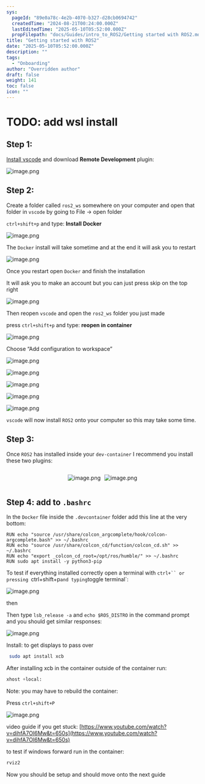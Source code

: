 ```yaml
---
sys:
  pageId: "89e0a78c-4e2b-4070-b327-d28cb0694742"
  createdTime: "2024-08-21T00:24:00.000Z"
  lastEditedTime: "2025-05-10T05:52:00.000Z"
  propFilepath: "docs/Guides/intro_to_ROS2/Getting started with ROS2.md"
title: "Getting started with ROS2"
date: "2025-05-10T05:52:00.000Z"
description: ""
tags:
  - "Onboarding"
author: "Overridden author"
draft: false
weight: 141
toc: false
icon: ""
---
```


# TODO: add wsl install

## Step 1:

[Install vscode](https://code.visualstudio.com/download) and download **Remote Development** plugin:

![image.png](https://prod-files-secure.s3.us-west-2.amazonaws.com/d518164a-d88e-44d1-a4ee-3adb3bd8bce0/efb52993-1881-4a40-b95e-6f020334f022/image.png?X-Amz-Algorithm=AWS4-HMAC-SHA256&X-Amz-Content-Sha256=UNSIGNED-PAYLOAD&X-Amz-Credential=ASIAZI2LB466VEL6C5G7%2F20250531%2Fus-west-2%2Fs3%2Faws4_request&X-Amz-Date=20250531T041234Z&X-Amz-Expires=3600&X-Amz-Security-Token=IQoJb3JpZ2luX2VjEOv%2F%2F%2F%2F%2F%2F%2F%2F%2F%2FwEaCXVzLXdlc3QtMiJHMEUCIEAybkMKTqBCQthND5uFY70Nr7aZEoxy5xew8s5tNqGlAiEAkNDNSTWUGEBkVeyK61WLbqf%2FIOAhya3Rv80j2jiPurUqiAQItP%2F%2F%2F%2F%2F%2F%2F%2F%2F%2FARAAGgw2Mzc0MjMxODM4MDUiDGK8ymlqjWEBzf%2FHDircA69GIENa9%2B3Z6mY%2BJt1ySISqij16fUUd%2FUdFnZq5B8b%2BlWy1hqmTyzPSgRLiMkU4ijWhJR0o0wh1N2wVaE7JJ1y9th%2B8773I%2BQWh9jc5cnzh14CieaLZvKZNydg9xRo%2BB0RNhlZTdNycLtR6Kg32qFs3%2FtPDcSlpU6ShRV7Fl1Pq8ea5y3ud6ZHN2GvLGUN%2FCN05mY8DMEWubAJjFod5iDpJFlBkF%2F1BEBsjAPAoXLPo2BtPWj7ocE5xg42NiJwj0CrY1iwyjIsToA60woY4Fyl12LJBV3Uw5XqatceSskjmq2ruQUglINkMUOlFl8fYX60mMV3qYJmQgGMDxv1Zv62E4B5nZNjLx2wg5djlrWhBiq87txskuke%2FUze5nYKmoFMn83%2BKbVygMUZDEmQW1r1%2Bmz1eYqxbXLXOQbA7U75HqSxIUJru%2Fd5p2C5lkCc535NiOY2A3DwuY8Ue7aJJ52E4UKaZch%2BdBnYlToJzolVkba1k%2F1Z%2B2t4tTkOry6D%2FWgcvcKXuvTa%2Bf4WCtI5Yg%2BRC0%2F3SubCWb4%2FxFG6qkJRt7knk7q8RLsAUs3xxAtBlmHNXpmKNrdQbMqX3gARyyZcTvo3Ygu81Q2oJrt2bqQh6FFGTVDFDeQkLXfw6MN%2Fk6cEGOqUBEZ%2FHnl9lJkRotEvSFqp827VKWygn2LUPLBRztEWDLR%2FHYqAEUcqmVwZ8qIkMNYuwPyUgEMm%2F2HD5qHDuhtSDAbrlYMdG0olWLMpwdOVGHfPKzeuBOT2o74UqbXPemJaNFn4PlXRSpUw619oOTWvzQbn8vfwNvjfIpEkyFS20pMaTX7BBsB4nZe5dlYC4KcKou6Y4F57nl7ppYfr%2FTsm%2F5soDTXMT&X-Amz-Signature=4d921ea7574fc35f245c17b7eb9a2ff0b1f4ad6b3357b0f257dc8c516e544c17&X-Amz-SignedHeaders=host&x-id=GetObject)

## Step 2:

Create a folder called `ros2_ws` somewhere on your computer and open that folder in `vscode` by going to File → open folder 

`ctrl+shift+p` and type: **Install Docker**

![image.png](https://prod-files-secure.s3.us-west-2.amazonaws.com/d518164a-d88e-44d1-a4ee-3adb3bd8bce0/2269dc0e-1cd5-47ff-bceb-c04ad9b2eab0/image.png?X-Amz-Algorithm=AWS4-HMAC-SHA256&X-Amz-Content-Sha256=UNSIGNED-PAYLOAD&X-Amz-Credential=ASIAZI2LB466VEL6C5G7%2F20250531%2Fus-west-2%2Fs3%2Faws4_request&X-Amz-Date=20250531T041234Z&X-Amz-Expires=3600&X-Amz-Security-Token=IQoJb3JpZ2luX2VjEOv%2F%2F%2F%2F%2F%2F%2F%2F%2F%2FwEaCXVzLXdlc3QtMiJHMEUCIEAybkMKTqBCQthND5uFY70Nr7aZEoxy5xew8s5tNqGlAiEAkNDNSTWUGEBkVeyK61WLbqf%2FIOAhya3Rv80j2jiPurUqiAQItP%2F%2F%2F%2F%2F%2F%2F%2F%2F%2FARAAGgw2Mzc0MjMxODM4MDUiDGK8ymlqjWEBzf%2FHDircA69GIENa9%2B3Z6mY%2BJt1ySISqij16fUUd%2FUdFnZq5B8b%2BlWy1hqmTyzPSgRLiMkU4ijWhJR0o0wh1N2wVaE7JJ1y9th%2B8773I%2BQWh9jc5cnzh14CieaLZvKZNydg9xRo%2BB0RNhlZTdNycLtR6Kg32qFs3%2FtPDcSlpU6ShRV7Fl1Pq8ea5y3ud6ZHN2GvLGUN%2FCN05mY8DMEWubAJjFod5iDpJFlBkF%2F1BEBsjAPAoXLPo2BtPWj7ocE5xg42NiJwj0CrY1iwyjIsToA60woY4Fyl12LJBV3Uw5XqatceSskjmq2ruQUglINkMUOlFl8fYX60mMV3qYJmQgGMDxv1Zv62E4B5nZNjLx2wg5djlrWhBiq87txskuke%2FUze5nYKmoFMn83%2BKbVygMUZDEmQW1r1%2Bmz1eYqxbXLXOQbA7U75HqSxIUJru%2Fd5p2C5lkCc535NiOY2A3DwuY8Ue7aJJ52E4UKaZch%2BdBnYlToJzolVkba1k%2F1Z%2B2t4tTkOry6D%2FWgcvcKXuvTa%2Bf4WCtI5Yg%2BRC0%2F3SubCWb4%2FxFG6qkJRt7knk7q8RLsAUs3xxAtBlmHNXpmKNrdQbMqX3gARyyZcTvo3Ygu81Q2oJrt2bqQh6FFGTVDFDeQkLXfw6MN%2Fk6cEGOqUBEZ%2FHnl9lJkRotEvSFqp827VKWygn2LUPLBRztEWDLR%2FHYqAEUcqmVwZ8qIkMNYuwPyUgEMm%2F2HD5qHDuhtSDAbrlYMdG0olWLMpwdOVGHfPKzeuBOT2o74UqbXPemJaNFn4PlXRSpUw619oOTWvzQbn8vfwNvjfIpEkyFS20pMaTX7BBsB4nZe5dlYC4KcKou6Y4F57nl7ppYfr%2FTsm%2F5soDTXMT&X-Amz-Signature=a8830bc4aaa42765a02fdadca7de1960afd71c3b3a7c570f04c51db822fb9917&X-Amz-SignedHeaders=host&x-id=GetObject)

The `Docker` install will take sometime and at the end it will ask you to restart

![image.png](https://prod-files-secure.s3.us-west-2.amazonaws.com/d518164a-d88e-44d1-a4ee-3adb3bd8bce0/ed233f78-be33-4b1f-b89c-9c346c0e961e/image.png?X-Amz-Algorithm=AWS4-HMAC-SHA256&X-Amz-Content-Sha256=UNSIGNED-PAYLOAD&X-Amz-Credential=ASIAZI2LB466VEL6C5G7%2F20250531%2Fus-west-2%2Fs3%2Faws4_request&X-Amz-Date=20250531T041234Z&X-Amz-Expires=3600&X-Amz-Security-Token=IQoJb3JpZ2luX2VjEOv%2F%2F%2F%2F%2F%2F%2F%2F%2F%2FwEaCXVzLXdlc3QtMiJHMEUCIEAybkMKTqBCQthND5uFY70Nr7aZEoxy5xew8s5tNqGlAiEAkNDNSTWUGEBkVeyK61WLbqf%2FIOAhya3Rv80j2jiPurUqiAQItP%2F%2F%2F%2F%2F%2F%2F%2F%2F%2FARAAGgw2Mzc0MjMxODM4MDUiDGK8ymlqjWEBzf%2FHDircA69GIENa9%2B3Z6mY%2BJt1ySISqij16fUUd%2FUdFnZq5B8b%2BlWy1hqmTyzPSgRLiMkU4ijWhJR0o0wh1N2wVaE7JJ1y9th%2B8773I%2BQWh9jc5cnzh14CieaLZvKZNydg9xRo%2BB0RNhlZTdNycLtR6Kg32qFs3%2FtPDcSlpU6ShRV7Fl1Pq8ea5y3ud6ZHN2GvLGUN%2FCN05mY8DMEWubAJjFod5iDpJFlBkF%2F1BEBsjAPAoXLPo2BtPWj7ocE5xg42NiJwj0CrY1iwyjIsToA60woY4Fyl12LJBV3Uw5XqatceSskjmq2ruQUglINkMUOlFl8fYX60mMV3qYJmQgGMDxv1Zv62E4B5nZNjLx2wg5djlrWhBiq87txskuke%2FUze5nYKmoFMn83%2BKbVygMUZDEmQW1r1%2Bmz1eYqxbXLXOQbA7U75HqSxIUJru%2Fd5p2C5lkCc535NiOY2A3DwuY8Ue7aJJ52E4UKaZch%2BdBnYlToJzolVkba1k%2F1Z%2B2t4tTkOry6D%2FWgcvcKXuvTa%2Bf4WCtI5Yg%2BRC0%2F3SubCWb4%2FxFG6qkJRt7knk7q8RLsAUs3xxAtBlmHNXpmKNrdQbMqX3gARyyZcTvo3Ygu81Q2oJrt2bqQh6FFGTVDFDeQkLXfw6MN%2Fk6cEGOqUBEZ%2FHnl9lJkRotEvSFqp827VKWygn2LUPLBRztEWDLR%2FHYqAEUcqmVwZ8qIkMNYuwPyUgEMm%2F2HD5qHDuhtSDAbrlYMdG0olWLMpwdOVGHfPKzeuBOT2o74UqbXPemJaNFn4PlXRSpUw619oOTWvzQbn8vfwNvjfIpEkyFS20pMaTX7BBsB4nZe5dlYC4KcKou6Y4F57nl7ppYfr%2FTsm%2F5soDTXMT&X-Amz-Signature=45206d0ce4fbebf2e2e82e140a7a159a788a672d1504dbe7cf0c71d9e136079a&X-Amz-SignedHeaders=host&x-id=GetObject)

Once you restart open `Docker` and finish the installation

It will ask you to make an account but you can just press skip on the top right

![image.png](https://prod-files-secure.s3.us-west-2.amazonaws.com/d518164a-d88e-44d1-a4ee-3adb3bd8bce0/21010ad9-1659-4fd9-9f59-9932a09b2a3d/image.png?X-Amz-Algorithm=AWS4-HMAC-SHA256&X-Amz-Content-Sha256=UNSIGNED-PAYLOAD&X-Amz-Credential=ASIAZI2LB466VEL6C5G7%2F20250531%2Fus-west-2%2Fs3%2Faws4_request&X-Amz-Date=20250531T041234Z&X-Amz-Expires=3600&X-Amz-Security-Token=IQoJb3JpZ2luX2VjEOv%2F%2F%2F%2F%2F%2F%2F%2F%2F%2FwEaCXVzLXdlc3QtMiJHMEUCIEAybkMKTqBCQthND5uFY70Nr7aZEoxy5xew8s5tNqGlAiEAkNDNSTWUGEBkVeyK61WLbqf%2FIOAhya3Rv80j2jiPurUqiAQItP%2F%2F%2F%2F%2F%2F%2F%2F%2F%2FARAAGgw2Mzc0MjMxODM4MDUiDGK8ymlqjWEBzf%2FHDircA69GIENa9%2B3Z6mY%2BJt1ySISqij16fUUd%2FUdFnZq5B8b%2BlWy1hqmTyzPSgRLiMkU4ijWhJR0o0wh1N2wVaE7JJ1y9th%2B8773I%2BQWh9jc5cnzh14CieaLZvKZNydg9xRo%2BB0RNhlZTdNycLtR6Kg32qFs3%2FtPDcSlpU6ShRV7Fl1Pq8ea5y3ud6ZHN2GvLGUN%2FCN05mY8DMEWubAJjFod5iDpJFlBkF%2F1BEBsjAPAoXLPo2BtPWj7ocE5xg42NiJwj0CrY1iwyjIsToA60woY4Fyl12LJBV3Uw5XqatceSskjmq2ruQUglINkMUOlFl8fYX60mMV3qYJmQgGMDxv1Zv62E4B5nZNjLx2wg5djlrWhBiq87txskuke%2FUze5nYKmoFMn83%2BKbVygMUZDEmQW1r1%2Bmz1eYqxbXLXOQbA7U75HqSxIUJru%2Fd5p2C5lkCc535NiOY2A3DwuY8Ue7aJJ52E4UKaZch%2BdBnYlToJzolVkba1k%2F1Z%2B2t4tTkOry6D%2FWgcvcKXuvTa%2Bf4WCtI5Yg%2BRC0%2F3SubCWb4%2FxFG6qkJRt7knk7q8RLsAUs3xxAtBlmHNXpmKNrdQbMqX3gARyyZcTvo3Ygu81Q2oJrt2bqQh6FFGTVDFDeQkLXfw6MN%2Fk6cEGOqUBEZ%2FHnl9lJkRotEvSFqp827VKWygn2LUPLBRztEWDLR%2FHYqAEUcqmVwZ8qIkMNYuwPyUgEMm%2F2HD5qHDuhtSDAbrlYMdG0olWLMpwdOVGHfPKzeuBOT2o74UqbXPemJaNFn4PlXRSpUw619oOTWvzQbn8vfwNvjfIpEkyFS20pMaTX7BBsB4nZe5dlYC4KcKou6Y4F57nl7ppYfr%2FTsm%2F5soDTXMT&X-Amz-Signature=0cdd0e712f3fa3b57a3da5f4bffa90434770ae4a70ffffdc0c0a5a5170707c82&X-Amz-SignedHeaders=host&x-id=GetObject)

Then reopen `vscode` and open the `ros2_ws` folder you just made

press `ctrl+shift+p` and type: **reopen in container**

![image.png](https://prod-files-secure.s3.us-west-2.amazonaws.com/d518164a-d88e-44d1-a4ee-3adb3bd8bce0/4e93b8c2-41ad-488c-8095-c74205196118/image.png?X-Amz-Algorithm=AWS4-HMAC-SHA256&X-Amz-Content-Sha256=UNSIGNED-PAYLOAD&X-Amz-Credential=ASIAZI2LB466VEL6C5G7%2F20250531%2Fus-west-2%2Fs3%2Faws4_request&X-Amz-Date=20250531T041234Z&X-Amz-Expires=3600&X-Amz-Security-Token=IQoJb3JpZ2luX2VjEOv%2F%2F%2F%2F%2F%2F%2F%2F%2F%2FwEaCXVzLXdlc3QtMiJHMEUCIEAybkMKTqBCQthND5uFY70Nr7aZEoxy5xew8s5tNqGlAiEAkNDNSTWUGEBkVeyK61WLbqf%2FIOAhya3Rv80j2jiPurUqiAQItP%2F%2F%2F%2F%2F%2F%2F%2F%2F%2FARAAGgw2Mzc0MjMxODM4MDUiDGK8ymlqjWEBzf%2FHDircA69GIENa9%2B3Z6mY%2BJt1ySISqij16fUUd%2FUdFnZq5B8b%2BlWy1hqmTyzPSgRLiMkU4ijWhJR0o0wh1N2wVaE7JJ1y9th%2B8773I%2BQWh9jc5cnzh14CieaLZvKZNydg9xRo%2BB0RNhlZTdNycLtR6Kg32qFs3%2FtPDcSlpU6ShRV7Fl1Pq8ea5y3ud6ZHN2GvLGUN%2FCN05mY8DMEWubAJjFod5iDpJFlBkF%2F1BEBsjAPAoXLPo2BtPWj7ocE5xg42NiJwj0CrY1iwyjIsToA60woY4Fyl12LJBV3Uw5XqatceSskjmq2ruQUglINkMUOlFl8fYX60mMV3qYJmQgGMDxv1Zv62E4B5nZNjLx2wg5djlrWhBiq87txskuke%2FUze5nYKmoFMn83%2BKbVygMUZDEmQW1r1%2Bmz1eYqxbXLXOQbA7U75HqSxIUJru%2Fd5p2C5lkCc535NiOY2A3DwuY8Ue7aJJ52E4UKaZch%2BdBnYlToJzolVkba1k%2F1Z%2B2t4tTkOry6D%2FWgcvcKXuvTa%2Bf4WCtI5Yg%2BRC0%2F3SubCWb4%2FxFG6qkJRt7knk7q8RLsAUs3xxAtBlmHNXpmKNrdQbMqX3gARyyZcTvo3Ygu81Q2oJrt2bqQh6FFGTVDFDeQkLXfw6MN%2Fk6cEGOqUBEZ%2FHnl9lJkRotEvSFqp827VKWygn2LUPLBRztEWDLR%2FHYqAEUcqmVwZ8qIkMNYuwPyUgEMm%2F2HD5qHDuhtSDAbrlYMdG0olWLMpwdOVGHfPKzeuBOT2o74UqbXPemJaNFn4PlXRSpUw619oOTWvzQbn8vfwNvjfIpEkyFS20pMaTX7BBsB4nZe5dlYC4KcKou6Y4F57nl7ppYfr%2FTsm%2F5soDTXMT&X-Amz-Signature=7355a9273e08ae2d10fa9fc79a1f3daf7c05ad654f6e7bf0f302ed3b50a806a3&X-Amz-SignedHeaders=host&x-id=GetObject)

Choose “Add configuration to workspace”

![image.png](https://prod-files-secure.s3.us-west-2.amazonaws.com/d518164a-d88e-44d1-a4ee-3adb3bd8bce0/9560b282-5060-4989-ba37-97e7b2c22476/image.png?X-Amz-Algorithm=AWS4-HMAC-SHA256&X-Amz-Content-Sha256=UNSIGNED-PAYLOAD&X-Amz-Credential=ASIAZI2LB466VEL6C5G7%2F20250531%2Fus-west-2%2Fs3%2Faws4_request&X-Amz-Date=20250531T041234Z&X-Amz-Expires=3600&X-Amz-Security-Token=IQoJb3JpZ2luX2VjEOv%2F%2F%2F%2F%2F%2F%2F%2F%2F%2FwEaCXVzLXdlc3QtMiJHMEUCIEAybkMKTqBCQthND5uFY70Nr7aZEoxy5xew8s5tNqGlAiEAkNDNSTWUGEBkVeyK61WLbqf%2FIOAhya3Rv80j2jiPurUqiAQItP%2F%2F%2F%2F%2F%2F%2F%2F%2F%2FARAAGgw2Mzc0MjMxODM4MDUiDGK8ymlqjWEBzf%2FHDircA69GIENa9%2B3Z6mY%2BJt1ySISqij16fUUd%2FUdFnZq5B8b%2BlWy1hqmTyzPSgRLiMkU4ijWhJR0o0wh1N2wVaE7JJ1y9th%2B8773I%2BQWh9jc5cnzh14CieaLZvKZNydg9xRo%2BB0RNhlZTdNycLtR6Kg32qFs3%2FtPDcSlpU6ShRV7Fl1Pq8ea5y3ud6ZHN2GvLGUN%2FCN05mY8DMEWubAJjFod5iDpJFlBkF%2F1BEBsjAPAoXLPo2BtPWj7ocE5xg42NiJwj0CrY1iwyjIsToA60woY4Fyl12LJBV3Uw5XqatceSskjmq2ruQUglINkMUOlFl8fYX60mMV3qYJmQgGMDxv1Zv62E4B5nZNjLx2wg5djlrWhBiq87txskuke%2FUze5nYKmoFMn83%2BKbVygMUZDEmQW1r1%2Bmz1eYqxbXLXOQbA7U75HqSxIUJru%2Fd5p2C5lkCc535NiOY2A3DwuY8Ue7aJJ52E4UKaZch%2BdBnYlToJzolVkba1k%2F1Z%2B2t4tTkOry6D%2FWgcvcKXuvTa%2Bf4WCtI5Yg%2BRC0%2F3SubCWb4%2FxFG6qkJRt7knk7q8RLsAUs3xxAtBlmHNXpmKNrdQbMqX3gARyyZcTvo3Ygu81Q2oJrt2bqQh6FFGTVDFDeQkLXfw6MN%2Fk6cEGOqUBEZ%2FHnl9lJkRotEvSFqp827VKWygn2LUPLBRztEWDLR%2FHYqAEUcqmVwZ8qIkMNYuwPyUgEMm%2F2HD5qHDuhtSDAbrlYMdG0olWLMpwdOVGHfPKzeuBOT2o74UqbXPemJaNFn4PlXRSpUw619oOTWvzQbn8vfwNvjfIpEkyFS20pMaTX7BBsB4nZe5dlYC4KcKou6Y4F57nl7ppYfr%2FTsm%2F5soDTXMT&X-Amz-Signature=169f29b3458812c8d2889dd2126f5b5c21838e09efc55fab01541491ab04d443&X-Amz-SignedHeaders=host&x-id=GetObject)

![image.png](https://prod-files-secure.s3.us-west-2.amazonaws.com/d518164a-d88e-44d1-a4ee-3adb3bd8bce0/2ee63f81-886b-48e8-a553-dc6e5eac99e4/image.png?X-Amz-Algorithm=AWS4-HMAC-SHA256&X-Amz-Content-Sha256=UNSIGNED-PAYLOAD&X-Amz-Credential=ASIAZI2LB466VEL6C5G7%2F20250531%2Fus-west-2%2Fs3%2Faws4_request&X-Amz-Date=20250531T041234Z&X-Amz-Expires=3600&X-Amz-Security-Token=IQoJb3JpZ2luX2VjEOv%2F%2F%2F%2F%2F%2F%2F%2F%2F%2FwEaCXVzLXdlc3QtMiJHMEUCIEAybkMKTqBCQthND5uFY70Nr7aZEoxy5xew8s5tNqGlAiEAkNDNSTWUGEBkVeyK61WLbqf%2FIOAhya3Rv80j2jiPurUqiAQItP%2F%2F%2F%2F%2F%2F%2F%2F%2F%2FARAAGgw2Mzc0MjMxODM4MDUiDGK8ymlqjWEBzf%2FHDircA69GIENa9%2B3Z6mY%2BJt1ySISqij16fUUd%2FUdFnZq5B8b%2BlWy1hqmTyzPSgRLiMkU4ijWhJR0o0wh1N2wVaE7JJ1y9th%2B8773I%2BQWh9jc5cnzh14CieaLZvKZNydg9xRo%2BB0RNhlZTdNycLtR6Kg32qFs3%2FtPDcSlpU6ShRV7Fl1Pq8ea5y3ud6ZHN2GvLGUN%2FCN05mY8DMEWubAJjFod5iDpJFlBkF%2F1BEBsjAPAoXLPo2BtPWj7ocE5xg42NiJwj0CrY1iwyjIsToA60woY4Fyl12LJBV3Uw5XqatceSskjmq2ruQUglINkMUOlFl8fYX60mMV3qYJmQgGMDxv1Zv62E4B5nZNjLx2wg5djlrWhBiq87txskuke%2FUze5nYKmoFMn83%2BKbVygMUZDEmQW1r1%2Bmz1eYqxbXLXOQbA7U75HqSxIUJru%2Fd5p2C5lkCc535NiOY2A3DwuY8Ue7aJJ52E4UKaZch%2BdBnYlToJzolVkba1k%2F1Z%2B2t4tTkOry6D%2FWgcvcKXuvTa%2Bf4WCtI5Yg%2BRC0%2F3SubCWb4%2FxFG6qkJRt7knk7q8RLsAUs3xxAtBlmHNXpmKNrdQbMqX3gARyyZcTvo3Ygu81Q2oJrt2bqQh6FFGTVDFDeQkLXfw6MN%2Fk6cEGOqUBEZ%2FHnl9lJkRotEvSFqp827VKWygn2LUPLBRztEWDLR%2FHYqAEUcqmVwZ8qIkMNYuwPyUgEMm%2F2HD5qHDuhtSDAbrlYMdG0olWLMpwdOVGHfPKzeuBOT2o74UqbXPemJaNFn4PlXRSpUw619oOTWvzQbn8vfwNvjfIpEkyFS20pMaTX7BBsB4nZe5dlYC4KcKou6Y4F57nl7ppYfr%2FTsm%2F5soDTXMT&X-Amz-Signature=9b9bdb955056a25817d40a56ffe25c1d2cf5e1a1891095a623750ba26cbcf3ad&X-Amz-SignedHeaders=host&x-id=GetObject)

![image.png](https://prod-files-secure.s3.us-west-2.amazonaws.com/d518164a-d88e-44d1-a4ee-3adb3bd8bce0/ae1580b2-b048-407e-aed9-b584224a7a04/image.png?X-Amz-Algorithm=AWS4-HMAC-SHA256&X-Amz-Content-Sha256=UNSIGNED-PAYLOAD&X-Amz-Credential=ASIAZI2LB466VEL6C5G7%2F20250531%2Fus-west-2%2Fs3%2Faws4_request&X-Amz-Date=20250531T041234Z&X-Amz-Expires=3600&X-Amz-Security-Token=IQoJb3JpZ2luX2VjEOv%2F%2F%2F%2F%2F%2F%2F%2F%2F%2FwEaCXVzLXdlc3QtMiJHMEUCIEAybkMKTqBCQthND5uFY70Nr7aZEoxy5xew8s5tNqGlAiEAkNDNSTWUGEBkVeyK61WLbqf%2FIOAhya3Rv80j2jiPurUqiAQItP%2F%2F%2F%2F%2F%2F%2F%2F%2F%2FARAAGgw2Mzc0MjMxODM4MDUiDGK8ymlqjWEBzf%2FHDircA69GIENa9%2B3Z6mY%2BJt1ySISqij16fUUd%2FUdFnZq5B8b%2BlWy1hqmTyzPSgRLiMkU4ijWhJR0o0wh1N2wVaE7JJ1y9th%2B8773I%2BQWh9jc5cnzh14CieaLZvKZNydg9xRo%2BB0RNhlZTdNycLtR6Kg32qFs3%2FtPDcSlpU6ShRV7Fl1Pq8ea5y3ud6ZHN2GvLGUN%2FCN05mY8DMEWubAJjFod5iDpJFlBkF%2F1BEBsjAPAoXLPo2BtPWj7ocE5xg42NiJwj0CrY1iwyjIsToA60woY4Fyl12LJBV3Uw5XqatceSskjmq2ruQUglINkMUOlFl8fYX60mMV3qYJmQgGMDxv1Zv62E4B5nZNjLx2wg5djlrWhBiq87txskuke%2FUze5nYKmoFMn83%2BKbVygMUZDEmQW1r1%2Bmz1eYqxbXLXOQbA7U75HqSxIUJru%2Fd5p2C5lkCc535NiOY2A3DwuY8Ue7aJJ52E4UKaZch%2BdBnYlToJzolVkba1k%2F1Z%2B2t4tTkOry6D%2FWgcvcKXuvTa%2Bf4WCtI5Yg%2BRC0%2F3SubCWb4%2FxFG6qkJRt7knk7q8RLsAUs3xxAtBlmHNXpmKNrdQbMqX3gARyyZcTvo3Ygu81Q2oJrt2bqQh6FFGTVDFDeQkLXfw6MN%2Fk6cEGOqUBEZ%2FHnl9lJkRotEvSFqp827VKWygn2LUPLBRztEWDLR%2FHYqAEUcqmVwZ8qIkMNYuwPyUgEMm%2F2HD5qHDuhtSDAbrlYMdG0olWLMpwdOVGHfPKzeuBOT2o74UqbXPemJaNFn4PlXRSpUw619oOTWvzQbn8vfwNvjfIpEkyFS20pMaTX7BBsB4nZe5dlYC4KcKou6Y4F57nl7ppYfr%2FTsm%2F5soDTXMT&X-Amz-Signature=ed8a74a7edee665921fb2c405468ba7c809c5254cd86750122eb52131d98e322&X-Amz-SignedHeaders=host&x-id=GetObject)

![image.png](https://prod-files-secure.s3.us-west-2.amazonaws.com/d518164a-d88e-44d1-a4ee-3adb3bd8bce0/53255b28-f75e-430f-b9e3-c0ac8577e42b/image.png?X-Amz-Algorithm=AWS4-HMAC-SHA256&X-Amz-Content-Sha256=UNSIGNED-PAYLOAD&X-Amz-Credential=ASIAZI2LB466VEL6C5G7%2F20250531%2Fus-west-2%2Fs3%2Faws4_request&X-Amz-Date=20250531T041234Z&X-Amz-Expires=3600&X-Amz-Security-Token=IQoJb3JpZ2luX2VjEOv%2F%2F%2F%2F%2F%2F%2F%2F%2F%2FwEaCXVzLXdlc3QtMiJHMEUCIEAybkMKTqBCQthND5uFY70Nr7aZEoxy5xew8s5tNqGlAiEAkNDNSTWUGEBkVeyK61WLbqf%2FIOAhya3Rv80j2jiPurUqiAQItP%2F%2F%2F%2F%2F%2F%2F%2F%2F%2FARAAGgw2Mzc0MjMxODM4MDUiDGK8ymlqjWEBzf%2FHDircA69GIENa9%2B3Z6mY%2BJt1ySISqij16fUUd%2FUdFnZq5B8b%2BlWy1hqmTyzPSgRLiMkU4ijWhJR0o0wh1N2wVaE7JJ1y9th%2B8773I%2BQWh9jc5cnzh14CieaLZvKZNydg9xRo%2BB0RNhlZTdNycLtR6Kg32qFs3%2FtPDcSlpU6ShRV7Fl1Pq8ea5y3ud6ZHN2GvLGUN%2FCN05mY8DMEWubAJjFod5iDpJFlBkF%2F1BEBsjAPAoXLPo2BtPWj7ocE5xg42NiJwj0CrY1iwyjIsToA60woY4Fyl12LJBV3Uw5XqatceSskjmq2ruQUglINkMUOlFl8fYX60mMV3qYJmQgGMDxv1Zv62E4B5nZNjLx2wg5djlrWhBiq87txskuke%2FUze5nYKmoFMn83%2BKbVygMUZDEmQW1r1%2Bmz1eYqxbXLXOQbA7U75HqSxIUJru%2Fd5p2C5lkCc535NiOY2A3DwuY8Ue7aJJ52E4UKaZch%2BdBnYlToJzolVkba1k%2F1Z%2B2t4tTkOry6D%2FWgcvcKXuvTa%2Bf4WCtI5Yg%2BRC0%2F3SubCWb4%2FxFG6qkJRt7knk7q8RLsAUs3xxAtBlmHNXpmKNrdQbMqX3gARyyZcTvo3Ygu81Q2oJrt2bqQh6FFGTVDFDeQkLXfw6MN%2Fk6cEGOqUBEZ%2FHnl9lJkRotEvSFqp827VKWygn2LUPLBRztEWDLR%2FHYqAEUcqmVwZ8qIkMNYuwPyUgEMm%2F2HD5qHDuhtSDAbrlYMdG0olWLMpwdOVGHfPKzeuBOT2o74UqbXPemJaNFn4PlXRSpUw619oOTWvzQbn8vfwNvjfIpEkyFS20pMaTX7BBsB4nZe5dlYC4KcKou6Y4F57nl7ppYfr%2FTsm%2F5soDTXMT&X-Amz-Signature=afed2412ec22dada0dc9664380194c0efac203e6fe336a179817ccbd344f6266&X-Amz-SignedHeaders=host&x-id=GetObject)

![image.png](https://prod-files-secure.s3.us-west-2.amazonaws.com/d518164a-d88e-44d1-a4ee-3adb3bd8bce0/7c562767-5af9-4ffb-97d1-327bcdf4ee00/image.png?X-Amz-Algorithm=AWS4-HMAC-SHA256&X-Amz-Content-Sha256=UNSIGNED-PAYLOAD&X-Amz-Credential=ASIAZI2LB466VEL6C5G7%2F20250531%2Fus-west-2%2Fs3%2Faws4_request&X-Amz-Date=20250531T041234Z&X-Amz-Expires=3600&X-Amz-Security-Token=IQoJb3JpZ2luX2VjEOv%2F%2F%2F%2F%2F%2F%2F%2F%2F%2FwEaCXVzLXdlc3QtMiJHMEUCIEAybkMKTqBCQthND5uFY70Nr7aZEoxy5xew8s5tNqGlAiEAkNDNSTWUGEBkVeyK61WLbqf%2FIOAhya3Rv80j2jiPurUqiAQItP%2F%2F%2F%2F%2F%2F%2F%2F%2F%2FARAAGgw2Mzc0MjMxODM4MDUiDGK8ymlqjWEBzf%2FHDircA69GIENa9%2B3Z6mY%2BJt1ySISqij16fUUd%2FUdFnZq5B8b%2BlWy1hqmTyzPSgRLiMkU4ijWhJR0o0wh1N2wVaE7JJ1y9th%2B8773I%2BQWh9jc5cnzh14CieaLZvKZNydg9xRo%2BB0RNhlZTdNycLtR6Kg32qFs3%2FtPDcSlpU6ShRV7Fl1Pq8ea5y3ud6ZHN2GvLGUN%2FCN05mY8DMEWubAJjFod5iDpJFlBkF%2F1BEBsjAPAoXLPo2BtPWj7ocE5xg42NiJwj0CrY1iwyjIsToA60woY4Fyl12LJBV3Uw5XqatceSskjmq2ruQUglINkMUOlFl8fYX60mMV3qYJmQgGMDxv1Zv62E4B5nZNjLx2wg5djlrWhBiq87txskuke%2FUze5nYKmoFMn83%2BKbVygMUZDEmQW1r1%2Bmz1eYqxbXLXOQbA7U75HqSxIUJru%2Fd5p2C5lkCc535NiOY2A3DwuY8Ue7aJJ52E4UKaZch%2BdBnYlToJzolVkba1k%2F1Z%2B2t4tTkOry6D%2FWgcvcKXuvTa%2Bf4WCtI5Yg%2BRC0%2F3SubCWb4%2FxFG6qkJRt7knk7q8RLsAUs3xxAtBlmHNXpmKNrdQbMqX3gARyyZcTvo3Ygu81Q2oJrt2bqQh6FFGTVDFDeQkLXfw6MN%2Fk6cEGOqUBEZ%2FHnl9lJkRotEvSFqp827VKWygn2LUPLBRztEWDLR%2FHYqAEUcqmVwZ8qIkMNYuwPyUgEMm%2F2HD5qHDuhtSDAbrlYMdG0olWLMpwdOVGHfPKzeuBOT2o74UqbXPemJaNFn4PlXRSpUw619oOTWvzQbn8vfwNvjfIpEkyFS20pMaTX7BBsB4nZe5dlYC4KcKou6Y4F57nl7ppYfr%2FTsm%2F5soDTXMT&X-Amz-Signature=0b38ddce491116c21e5cac8ae43dc00a14a6b5e4cc418b17398ca68a09285ebe&X-Amz-SignedHeaders=host&x-id=GetObject)

`vscode` will now install `ROS2` onto your computer so this may take some time.

## Step 3:

Once `ROS2` has installed inside your `dev-container` I recommend you install these two plugins:

<div style="display: flex;flex-direction: row; column-gap:10px; max-width: 630px;justify-content: center;">
<div>

![image.png](https://prod-files-secure.s3.us-west-2.amazonaws.com/d518164a-d88e-44d1-a4ee-3adb3bd8bce0/3fc3d550-5a54-4ba1-ba6b-faa01cdb7369/image.png?X-Amz-Algorithm=AWS4-HMAC-SHA256&X-Amz-Content-Sha256=UNSIGNED-PAYLOAD&X-Amz-Credential=ASIAZI2LB466VB4PVVJT%2F20250531%2Fus-west-2%2Fs3%2Faws4_request&X-Amz-Date=20250531T041244Z&X-Amz-Expires=3600&X-Amz-Security-Token=IQoJb3JpZ2luX2VjEOv%2F%2F%2F%2F%2F%2F%2F%2F%2F%2FwEaCXVzLXdlc3QtMiJIMEYCIQCAoAolslqMOmR5slQ1Eu%2BR%2BN2iUkH4hUNP071NBBzlKAIhAPXZ9tcij60oZfBjt%2FwtXAg%2Bx8XVC2sU4RCQYf78XU%2BQKogECLT%2F%2F%2F%2F%2F%2F%2F%2F%2F%2FwEQABoMNjM3NDIzMTgzODA1IgxzViS6qWRYc3tfxw4q3AO9bw1XoFsvJC99sGRK8%2Bfd9F6exUiXgqmSVmpfJGFTwOlQJ%2BcIWQHQhHMabtlO75csn%2B0jbsG0d%2BaZ50xTk7L8S61oTmciVtUWzQ2PeeGdccJ%2FxG6FSLrGYTkD3KttxmQMV7vIg%2B6rF0ARIEG0qMbzXnQEgTqrQtniDmVWIYLsQgSJifJGXM6h9OVue1D%2Fly6R0S6hBLEvqOxvFKaWR5HPJkwtS0KaeCSG1V5gMg4zg5Z7kURWx%2Bgx7jbAMv6b5MN6ikA8jQdEtHNvxukj2zYH1OMWPmU4KJC1gChz4PniUNXL4Dn1lPoLojOQkCODBVJxCBjK8f6EigpWsXCJgDE2BcDkJYaBmqfY0D20XrfPxhywkSXkp%2FWI1UsNha%2FH5mpaw93zv7O4z1UahAX7BMAYIqf%2BGKa3gpb0DKIR6GNJmjFEAAlcqgRrlHfN%2FEXoloTH7jusQr%2F9COwLluK8F19LyPdTVOeO2%2BSQWCf2r1ELZOYTInUchPELgxoqUFhEGPz2D1I74G4lTJl8LEKCXAqqGyJj6MaUojD1%2BhsRD6P230E4RZEeuj8ZkFVUjry4YZtxrQULMgTcpJKcLJqWXTqLMVbo3GvnUGR5sIO3jGsSR5m0tCu7Yrfh7QIa5jCy5enBBjqkARkB5%2ByNuONUXX6WtMU1b3BdIexUsbe1R%2BA4wJLj59um7Fs0wnoBGvO1rSjxvAVf7GWroaPnLskZnyEC8Z4jt2GkECU%2Fmr%2BeveJs79EnZQ%2BZaG%2BYBSqHgZJDmgihcLXQRnnzye6omvF56HH5AQ%2Bz1sm0MDz9a4srK69EJzq11nzTMLK9ooZxqrkWnui%2FA9BnwvzZ0PGWelPIgI2peU6NHDuULZfo&X-Amz-Signature=ef11c32e72383d489cf3ac1ccfced9b428bc13f8ec95a4f6f31a41fd5f1f7425&X-Amz-SignedHeaders=host&x-id=GetObject)

</div>
<div>

![image.png](https://prod-files-secure.s3.us-west-2.amazonaws.com/d518164a-d88e-44d1-a4ee-3adb3bd8bce0/d994cc66-13c2-4093-a5a3-f84cf4601a82/image.png?X-Amz-Algorithm=AWS4-HMAC-SHA256&X-Amz-Content-Sha256=UNSIGNED-PAYLOAD&X-Amz-Credential=ASIAZI2LB4665NND2TB3%2F20250531%2Fus-west-2%2Fs3%2Faws4_request&X-Amz-Date=20250531T041245Z&X-Amz-Expires=3600&X-Amz-Security-Token=IQoJb3JpZ2luX2VjEOv%2F%2F%2F%2F%2F%2F%2F%2F%2F%2FwEaCXVzLXdlc3QtMiJIMEYCIQD%2B8ht0q47z9BKBlhJkpx0lFFcYX1woBKB81%2BrQaZFGmAIhAMkOQflyqEmJRfHjG2CTJeG%2ByY3IdgiW7D7nkZzeN8tbKogECLT%2F%2F%2F%2F%2F%2F%2F%2F%2F%2FwEQABoMNjM3NDIzMTgzODA1IgzQEk09IPpNMLo5P%2Bwq3AO%2B4mMkjk9zFCLRO4xPDqwypwkBf8Jaurk9MB%2FYUfJTl%2BF8XCk84MuCp5%2BntiflFbKAML0IvLALnouJpv42myYeYBKc9VIFhb8f2b3QBOEdAIThyi8dGkl1ep8WhAlF3B4Hc6cdATQmUWjyK5aVHSvYCphe73aM0z4FarAE56dMwih19PoMNl3sE0szJsv%2B3TT1qNcfY7G2bjkOPG5u0hT5ubqmZt9USoPaoSGBFXi9dBEoV%2Bxcxoxg0X9MXYjULOiAbb17L3nGMUBx%2Bpy7C5f%2B8z31D1ZnJPPSVro9AT79mANf3S87swmeMGr9NxE8Gt40weGFb9urp6t3Uw5KVOMYPZqfZyx8d7o%2BbofL9FuqSVZQTDdsYPItpdHvGMxwXdlsZekos1INczYVvBmbxVKijtynFCud48ynBry1LE2qQ4X98sg0yTSocNolngGkIxb1tmzIGvCbilntCrIrDERRJPeH24TixneiMtHBGhYdIRmntSRvbESy%2BycfBPilLHKWO9YSVjQQScldjFkY%2F20j2naPeC4p%2BbmMgVLSiV07h2BX%2B7Z2ntzzdhxPdnrUxpY8XSiqxbgcgGPWK%2BXMuUQrfyIXHf00lpOR6vhtTYjvNCWEYd7uymXRoxPeFDDl5OnBBjqkATvEohAPy%2FHraJjRnXLW7D4pVBjPFo1OVIZKv9C2S1q17bM%2Btafo1qvBufyYu7TVzELgui%2FjMrlSZX64i0MIup3I5HT4h9JNuIFZyt4YWryKLs4S5cf%2FnNI%2BYrV48%2FCwUNw9G5J3xzjrit%2B4IViYxZEl1YO9tVmrVL%2FkS9IccTYLM9zDFmSbJe3UIUXDNuZA7KrmpmU3HOJYGqijLi8zoY1gXqHC&X-Amz-Signature=cc646e0fbca821bba863de82eaa5599142385453f5643e7947e64eee638ea2a0&X-Amz-SignedHeaders=host&x-id=GetObject)

</div>
</div>

## Step 4: add to `.bashrc`

In the `Docker` file inside the `.devcontainer` folder add this line at the very bottom: 

```docker
RUN echo "source /usr/share/colcon_argcomplete/hook/colcon-argcomplete.bash" >> ~/.bashrc
RUN echo "source /usr/share/colcon_cd/function/colcon_cd.sh" >> ~/.bashrc
RUN echo "export _colcon_cd_root=/opt/ros/humble/" >> ~/.bashrc
RUN sudo apt install -y python3-pip 
```

To test if everything installed correctly open a terminal with `ctrl+`` or pressing `ctrl+shift+p` and typing `toggle terminal`:

![image.png](https://prod-files-secure.s3.us-west-2.amazonaws.com/d518164a-d88e-44d1-a4ee-3adb3bd8bce0/6a4943d8-b04e-4c02-9a58-775f3384d1a5/image.png?X-Amz-Algorithm=AWS4-HMAC-SHA256&X-Amz-Content-Sha256=UNSIGNED-PAYLOAD&X-Amz-Credential=ASIAZI2LB466VEL6C5G7%2F20250531%2Fus-west-2%2Fs3%2Faws4_request&X-Amz-Date=20250531T041234Z&X-Amz-Expires=3600&X-Amz-Security-Token=IQoJb3JpZ2luX2VjEOv%2F%2F%2F%2F%2F%2F%2F%2F%2F%2FwEaCXVzLXdlc3QtMiJHMEUCIEAybkMKTqBCQthND5uFY70Nr7aZEoxy5xew8s5tNqGlAiEAkNDNSTWUGEBkVeyK61WLbqf%2FIOAhya3Rv80j2jiPurUqiAQItP%2F%2F%2F%2F%2F%2F%2F%2F%2F%2FARAAGgw2Mzc0MjMxODM4MDUiDGK8ymlqjWEBzf%2FHDircA69GIENa9%2B3Z6mY%2BJt1ySISqij16fUUd%2FUdFnZq5B8b%2BlWy1hqmTyzPSgRLiMkU4ijWhJR0o0wh1N2wVaE7JJ1y9th%2B8773I%2BQWh9jc5cnzh14CieaLZvKZNydg9xRo%2BB0RNhlZTdNycLtR6Kg32qFs3%2FtPDcSlpU6ShRV7Fl1Pq8ea5y3ud6ZHN2GvLGUN%2FCN05mY8DMEWubAJjFod5iDpJFlBkF%2F1BEBsjAPAoXLPo2BtPWj7ocE5xg42NiJwj0CrY1iwyjIsToA60woY4Fyl12LJBV3Uw5XqatceSskjmq2ruQUglINkMUOlFl8fYX60mMV3qYJmQgGMDxv1Zv62E4B5nZNjLx2wg5djlrWhBiq87txskuke%2FUze5nYKmoFMn83%2BKbVygMUZDEmQW1r1%2Bmz1eYqxbXLXOQbA7U75HqSxIUJru%2Fd5p2C5lkCc535NiOY2A3DwuY8Ue7aJJ52E4UKaZch%2BdBnYlToJzolVkba1k%2F1Z%2B2t4tTkOry6D%2FWgcvcKXuvTa%2Bf4WCtI5Yg%2BRC0%2F3SubCWb4%2FxFG6qkJRt7knk7q8RLsAUs3xxAtBlmHNXpmKNrdQbMqX3gARyyZcTvo3Ygu81Q2oJrt2bqQh6FFGTVDFDeQkLXfw6MN%2Fk6cEGOqUBEZ%2FHnl9lJkRotEvSFqp827VKWygn2LUPLBRztEWDLR%2FHYqAEUcqmVwZ8qIkMNYuwPyUgEMm%2F2HD5qHDuhtSDAbrlYMdG0olWLMpwdOVGHfPKzeuBOT2o74UqbXPemJaNFn4PlXRSpUw619oOTWvzQbn8vfwNvjfIpEkyFS20pMaTX7BBsB4nZe5dlYC4KcKou6Y4F57nl7ppYfr%2FTsm%2F5soDTXMT&X-Amz-Signature=c95d239c69736c967859c418108550ec6cde32cd5fb7a393f7dcfe18c9230192&X-Amz-SignedHeaders=host&x-id=GetObject)

then 

Then type `lsb_release -a` and `echo $ROS_DISTRO` in the command prompt and you should get similar responses:

![image.png](https://prod-files-secure.s3.us-west-2.amazonaws.com/d518164a-d88e-44d1-a4ee-3adb3bd8bce0/3e635dec-a805-4e85-8b9e-d000e5b71a4e/image.png?X-Amz-Algorithm=AWS4-HMAC-SHA256&X-Amz-Content-Sha256=UNSIGNED-PAYLOAD&X-Amz-Credential=ASIAZI2LB466VEL6C5G7%2F20250531%2Fus-west-2%2Fs3%2Faws4_request&X-Amz-Date=20250531T041234Z&X-Amz-Expires=3600&X-Amz-Security-Token=IQoJb3JpZ2luX2VjEOv%2F%2F%2F%2F%2F%2F%2F%2F%2F%2FwEaCXVzLXdlc3QtMiJHMEUCIEAybkMKTqBCQthND5uFY70Nr7aZEoxy5xew8s5tNqGlAiEAkNDNSTWUGEBkVeyK61WLbqf%2FIOAhya3Rv80j2jiPurUqiAQItP%2F%2F%2F%2F%2F%2F%2F%2F%2F%2FARAAGgw2Mzc0MjMxODM4MDUiDGK8ymlqjWEBzf%2FHDircA69GIENa9%2B3Z6mY%2BJt1ySISqij16fUUd%2FUdFnZq5B8b%2BlWy1hqmTyzPSgRLiMkU4ijWhJR0o0wh1N2wVaE7JJ1y9th%2B8773I%2BQWh9jc5cnzh14CieaLZvKZNydg9xRo%2BB0RNhlZTdNycLtR6Kg32qFs3%2FtPDcSlpU6ShRV7Fl1Pq8ea5y3ud6ZHN2GvLGUN%2FCN05mY8DMEWubAJjFod5iDpJFlBkF%2F1BEBsjAPAoXLPo2BtPWj7ocE5xg42NiJwj0CrY1iwyjIsToA60woY4Fyl12LJBV3Uw5XqatceSskjmq2ruQUglINkMUOlFl8fYX60mMV3qYJmQgGMDxv1Zv62E4B5nZNjLx2wg5djlrWhBiq87txskuke%2FUze5nYKmoFMn83%2BKbVygMUZDEmQW1r1%2Bmz1eYqxbXLXOQbA7U75HqSxIUJru%2Fd5p2C5lkCc535NiOY2A3DwuY8Ue7aJJ52E4UKaZch%2BdBnYlToJzolVkba1k%2F1Z%2B2t4tTkOry6D%2FWgcvcKXuvTa%2Bf4WCtI5Yg%2BRC0%2F3SubCWb4%2FxFG6qkJRt7knk7q8RLsAUs3xxAtBlmHNXpmKNrdQbMqX3gARyyZcTvo3Ygu81Q2oJrt2bqQh6FFGTVDFDeQkLXfw6MN%2Fk6cEGOqUBEZ%2FHnl9lJkRotEvSFqp827VKWygn2LUPLBRztEWDLR%2FHYqAEUcqmVwZ8qIkMNYuwPyUgEMm%2F2HD5qHDuhtSDAbrlYMdG0olWLMpwdOVGHfPKzeuBOT2o74UqbXPemJaNFn4PlXRSpUw619oOTWvzQbn8vfwNvjfIpEkyFS20pMaTX7BBsB4nZe5dlYC4KcKou6Y4F57nl7ppYfr%2FTsm%2F5soDTXMT&X-Amz-Signature=ecba04588b264dc301871b473a22f21ff02e9894263ffaedeb2657dd519d1040&X-Amz-SignedHeaders=host&x-id=GetObject)

Install:  to get displays to pass over

```bash
 sudo apt install xcb
```

After installing xcb in the container outside of the container run:

```python
xhost +local:
```

Note: you may have to rebuild the container:

Press `ctrl+shift+P`

![image.png](https://prod-files-secure.s3.us-west-2.amazonaws.com/d518164a-d88e-44d1-a4ee-3adb3bd8bce0/6c2be660-2618-4c38-9c26-53554f7a0b7b/image.png?X-Amz-Algorithm=AWS4-HMAC-SHA256&X-Amz-Content-Sha256=UNSIGNED-PAYLOAD&X-Amz-Credential=ASIAZI2LB466VEL6C5G7%2F20250531%2Fus-west-2%2Fs3%2Faws4_request&X-Amz-Date=20250531T041234Z&X-Amz-Expires=3600&X-Amz-Security-Token=IQoJb3JpZ2luX2VjEOv%2F%2F%2F%2F%2F%2F%2F%2F%2F%2FwEaCXVzLXdlc3QtMiJHMEUCIEAybkMKTqBCQthND5uFY70Nr7aZEoxy5xew8s5tNqGlAiEAkNDNSTWUGEBkVeyK61WLbqf%2FIOAhya3Rv80j2jiPurUqiAQItP%2F%2F%2F%2F%2F%2F%2F%2F%2F%2FARAAGgw2Mzc0MjMxODM4MDUiDGK8ymlqjWEBzf%2FHDircA69GIENa9%2B3Z6mY%2BJt1ySISqij16fUUd%2FUdFnZq5B8b%2BlWy1hqmTyzPSgRLiMkU4ijWhJR0o0wh1N2wVaE7JJ1y9th%2B8773I%2BQWh9jc5cnzh14CieaLZvKZNydg9xRo%2BB0RNhlZTdNycLtR6Kg32qFs3%2FtPDcSlpU6ShRV7Fl1Pq8ea5y3ud6ZHN2GvLGUN%2FCN05mY8DMEWubAJjFod5iDpJFlBkF%2F1BEBsjAPAoXLPo2BtPWj7ocE5xg42NiJwj0CrY1iwyjIsToA60woY4Fyl12LJBV3Uw5XqatceSskjmq2ruQUglINkMUOlFl8fYX60mMV3qYJmQgGMDxv1Zv62E4B5nZNjLx2wg5djlrWhBiq87txskuke%2FUze5nYKmoFMn83%2BKbVygMUZDEmQW1r1%2Bmz1eYqxbXLXOQbA7U75HqSxIUJru%2Fd5p2C5lkCc535NiOY2A3DwuY8Ue7aJJ52E4UKaZch%2BdBnYlToJzolVkba1k%2F1Z%2B2t4tTkOry6D%2FWgcvcKXuvTa%2Bf4WCtI5Yg%2BRC0%2F3SubCWb4%2FxFG6qkJRt7knk7q8RLsAUs3xxAtBlmHNXpmKNrdQbMqX3gARyyZcTvo3Ygu81Q2oJrt2bqQh6FFGTVDFDeQkLXfw6MN%2Fk6cEGOqUBEZ%2FHnl9lJkRotEvSFqp827VKWygn2LUPLBRztEWDLR%2FHYqAEUcqmVwZ8qIkMNYuwPyUgEMm%2F2HD5qHDuhtSDAbrlYMdG0olWLMpwdOVGHfPKzeuBOT2o74UqbXPemJaNFn4PlXRSpUw619oOTWvzQbn8vfwNvjfIpEkyFS20pMaTX7BBsB4nZe5dlYC4KcKou6Y4F57nl7ppYfr%2FTsm%2F5soDTXMT&X-Amz-Signature=49106ef9e9c3df04bba6da174134eba9be11025987b524296b5223ca0b44fcb0&X-Amz-SignedHeaders=host&x-id=GetObject)

video guide if you get stuck: [https://www.youtube.com/watch?v=dihfA7Ol6Mw&t=650s](https://www.youtube.com/watch?v=dihfA7Ol6Mw&t=650s)

to test if windows forward run in the container:

```bash
rviz2
```

Now you should be setup and should move onto the next guide 
